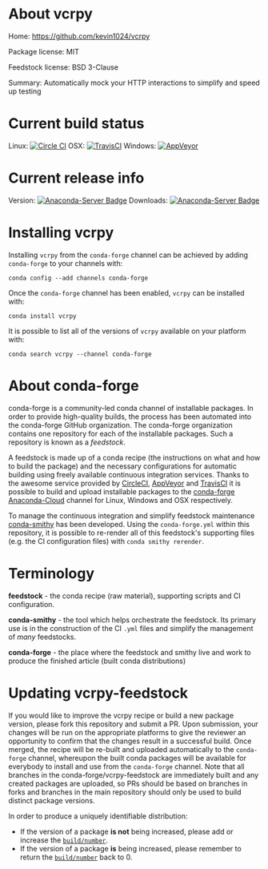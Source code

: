 About vcrpy
===========

Home: https://github.com/kevin1024/vcrpy

Package license: MIT

Feedstock license: BSD 3-Clause

Summary: Automatically mock your HTTP interactions to simplify and speed up testing



Current build status
====================

Linux: [![Circle CI](https://circleci.com/gh/conda-forge/vcrpy-feedstock.svg?style=shield)](https://circleci.com/gh/conda-forge/vcrpy-feedstock)
OSX: [![TravisCI](https://travis-ci.org/conda-forge/vcrpy-feedstock.svg?branch=master)](https://travis-ci.org/conda-forge/vcrpy-feedstock)
Windows: [![AppVeyor](https://ci.appveyor.com/api/projects/status/github/conda-forge/vcrpy-feedstock?svg=True)](https://ci.appveyor.com/project/conda-forge/vcrpy-feedstock/branch/master)

Current release info
====================
Version: [![Anaconda-Server Badge](https://anaconda.org/conda-forge/vcrpy/badges/version.svg)](https://anaconda.org/conda-forge/vcrpy)
Downloads: [![Anaconda-Server Badge](https://anaconda.org/conda-forge/vcrpy/badges/downloads.svg)](https://anaconda.org/conda-forge/vcrpy)

Installing vcrpy
================

Installing `vcrpy` from the `conda-forge` channel can be achieved by adding `conda-forge` to your channels with:

```
conda config --add channels conda-forge
```

Once the `conda-forge` channel has been enabled, `vcrpy` can be installed with:

```
conda install vcrpy
```

It is possible to list all of the versions of `vcrpy` available on your platform with:

```
conda search vcrpy --channel conda-forge
```


About conda-forge
=================

conda-forge is a community-led conda channel of installable packages.
In order to provide high-quality builds, the process has been automated into the
conda-forge GitHub organization. The conda-forge organization contains one repository
for each of the installable packages. Such a repository is known as a *feedstock*.

A feedstock is made up of a conda recipe (the instructions on what and how to build
the package) and the necessary configurations for automatic building using freely
available continuous integration services. Thanks to the awesome service provided by
[CircleCI](https://circleci.com/), [AppVeyor](http://www.appveyor.com/)
and [TravisCI](https://travis-ci.org/) it is possible to build and upload installable
packages to the [conda-forge](https://anaconda.org/conda-forge)
[Anaconda-Cloud](http://docs.anaconda.org/) channel for Linux, Windows and OSX respectively.

To manage the continuous integration and simplify feedstock maintenance
[conda-smithy](http://github.com/conda-forge/conda-smithy) has been developed.
Using the ``conda-forge.yml`` within this repository, it is possible to re-render all of
this feedstock's supporting files (e.g. the CI configuration files) with ``conda smithy rerender``.


Terminology
===========

**feedstock** - the conda recipe (raw material), supporting scripts and CI configuration.

**conda-smithy** - the tool which helps orchestrate the feedstock.
                   Its primary use is in the construction of the CI ``.yml`` files
                   and simplify the management of *many* feedstocks.

**conda-forge** - the place where the feedstock and smithy live and work to
                  produce the finished article (built conda distributions)


Updating vcrpy-feedstock
========================

If you would like to improve the vcrpy recipe or build a new
package version, please fork this repository and submit a PR. Upon submission,
your changes will be run on the appropriate platforms to give the reviewer an
opportunity to confirm that the changes result in a successful build. Once
merged, the recipe will be re-built and uploaded automatically to the
`conda-forge` channel, whereupon the built conda packages will be available for
everybody to install and use from the `conda-forge` channel.
Note that all branches in the conda-forge/vcrpy-feedstock are
immediately built and any created packages are uploaded, so PRs should be based
on branches in forks and branches in the main repository should only be used to
build distinct package versions.

In order to produce a uniquely identifiable distribution:
 * If the version of a package **is not** being increased, please add or increase
   the [``build/number``](http://conda.pydata.org/docs/building/meta-yaml.html#build-number-and-string).
 * If the version of a package **is** being increased, please remember to return
   the [``build/number``](http://conda.pydata.org/docs/building/meta-yaml.html#build-number-and-string)
   back to 0.
